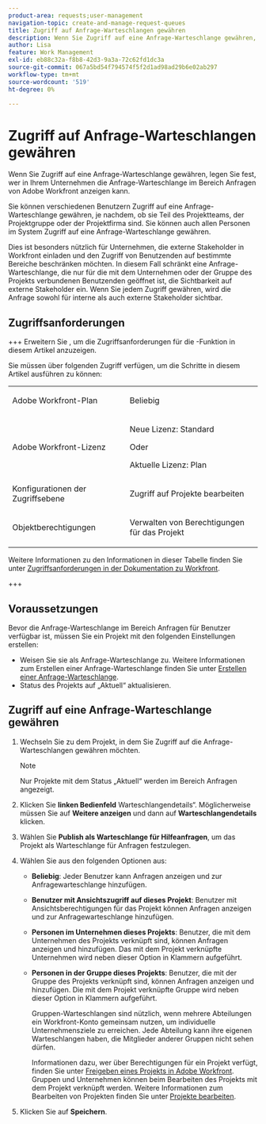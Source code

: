 ```yaml
---
product-area: requests;user-management
navigation-topic: create-and-manage-request-queues
title: Zugriff auf Anfrage-Warteschlangen gewähren
description: Wenn Sie Zugriff auf eine Anfrage-Warteschlange gewähren, legen Sie fest, wer in Ihrem Unternehmen die Anfrage-Warteschlange im Bereich Anfragen von Adobe Workfront anzeigen kann.
author: Lisa
feature: Work Management
exl-id: eb88c32a-f8b8-42d3-9a3a-72c62fd1dc3a
source-git-commit: 067a5bd54f794574f5f2d1ad98ad29b6e02ab297
workflow-type: tm+mt
source-wordcount: '519'
ht-degree: 0%

---
```


# Zugriff auf Anfrage-Warteschlangen gewähren

Wenn Sie Zugriff auf eine Anfrage-Warteschlange gewähren, legen Sie fest, wer in Ihrem Unternehmen die Anfrage-Warteschlange im Bereich Anfragen von Adobe Workfront anzeigen kann.

Sie können verschiedenen Benutzern Zugriff auf eine Anfrage-Warteschlange gewähren, je nachdem, ob sie Teil des Projektteams, der Projektgruppe oder der Projektfirma sind. Sie können auch allen Personen im System Zugriff auf eine Anfrage-Warteschlange gewähren. 

Dies ist besonders nützlich für Unternehmen, die externe Stakeholder in Workfront einladen und den Zugriff von Benutzenden auf bestimmte Bereiche beschränken möchten. In diesem Fall schränkt eine Anfrage-Warteschlange, die nur für die mit dem Unternehmen oder der Gruppe des Projekts verbundenen Benutzenden geöffnet ist, die Sichtbarkeit auf externe Stakeholder ein. Wenn Sie jedem Zugriff gewähren, wird die Anfrage sowohl für interne als auch externe Stakeholder sichtbar.

## Zugriffsanforderungen

+++ Erweitern Sie , um die Zugriffsanforderungen für die -Funktion in diesem Artikel anzuzeigen.

Sie müssen über folgenden Zugriff verfügen, um die Schritte in diesem Artikel ausführen zu können:

<table style="table-layout:auto"> 
 <col> 
 <col> 
 <tbody> 
  <tr> 
   <td role="rowheader">Adobe Workfront-Plan</td> 
   <td> <p>Beliebig </p> </td> 
  </tr> 
  <tr> 
   <td role="rowheader">Adobe Workfront-Lizenz</td> 
   <td> 
   <p>Neue Lizenz: Standard </p>
   Oder
   <p>Aktuelle Lizenz: Plan </p> </td> 
  </tr> 
  <tr> 
   <td role="rowheader">Konfigurationen der Zugriffsebene</td> 
   <td> <p>Zugriff auf Projekte bearbeiten</p> </td> 
  </tr> 
  <tr> 
   <td role="rowheader">Objektberechtigungen</td> 
   <td> <p> Verwalten von Berechtigungen für das Projekt</p> </td> 
  </tr> 
 </tbody> 
</table>

Weitere Informationen zu den Informationen in dieser Tabelle finden Sie unter [Zugriffsanforderungen in der Dokumentation zu Workfront](/help/quicksilver/administration-and-setup/add-users/access-levels-and-object-permissions/access-level-requirements-in-documentation.md).

+++

## Voraussetzungen

Bevor die Anfrage-Warteschlange im Bereich Anfragen für Benutzer verfügbar ist, müssen Sie ein Projekt mit den folgenden Einstellungen erstellen:

* Weisen Sie sie als Anfrage-Warteschlange zu. Weitere Informationen zum Erstellen einer Anfrage-Warteschlange finden Sie unter [Erstellen einer Anfrage-Warteschlange](../../../manage-work/requests/create-and-manage-request-queues/create-request-queue.md).
* Status des Projekts auf „Aktuell“ aktualisieren.

## Zugriff auf eine Anfrage-Warteschlange gewähren

1. Wechseln Sie zu dem Projekt, in dem Sie Zugriff auf die Anfrage-Warteschlangen gewähren möchten.

   >[!NOTE]
   >
   >Nur Projekte mit dem Status „Aktuell“ werden im Bereich Anfragen angezeigt.

1. Klicken Sie **linken Bedienfeld** Warteschlangendetails“. Möglicherweise müssen Sie auf **Weitere anzeigen** und dann auf **Warteschlangendetails** klicken.
1. Wählen Sie **Publish als Warteschlange für Hilfeanfragen**, um das Projekt als Warteschlange für Anfragen festzulegen.
1. Wählen Sie aus den folgenden Optionen aus:

   * **Beliebig**: Jeder Benutzer kann Anfragen anzeigen und zur Anfragewarteschlange hinzufügen.
   * **Benutzer mit Ansichtszugriff auf dieses Projekt**: Benutzer mit Ansichtsberechtigungen für das Projekt können Anfragen anzeigen und zur Anfragewarteschlange hinzufügen. 
   * **Personen im Unternehmen dieses Projekts**: Benutzer, die mit dem Unternehmen des Projekts verknüpft sind, können Anfragen anzeigen und hinzufügen. Das mit dem Projekt verknüpfte Unternehmen wird neben dieser Option in Klammern aufgeführt. 
   * **Personen in der Gruppe dieses Projekts**: Benutzer, die mit der Gruppe des Projekts verknüpft sind, können Anfragen anzeigen und hinzufügen. Die mit dem Projekt verknüpfte Gruppe wird neben dieser Option in Klammern aufgeführt.

     Gruppen-Warteschlangen sind nützlich, wenn mehrere Abteilungen ein Workfront-Konto gemeinsam nutzen, um individuelle Unternehmensziele zu erreichen. Jede Abteilung kann ihre eigenen Warteschlangen haben, die Mitglieder anderer Gruppen nicht sehen dürfen.

     Informationen dazu, wer über Berechtigungen für ein Projekt verfügt, finden Sie unter [Freigeben eines Projekts in Adobe Workfront](../../../workfront-basics/grant-and-request-access-to-objects/share-a-project.md).\
     Gruppen und Unternehmen können beim Bearbeiten des Projekts mit dem Projekt verknüpft werden. Weitere Informationen zum Bearbeiten von Projekten finden Sie unter [Projekte bearbeiten](../../../manage-work/projects/manage-projects/edit-projects.md).

1. Klicken Sie auf **Speichern**.
